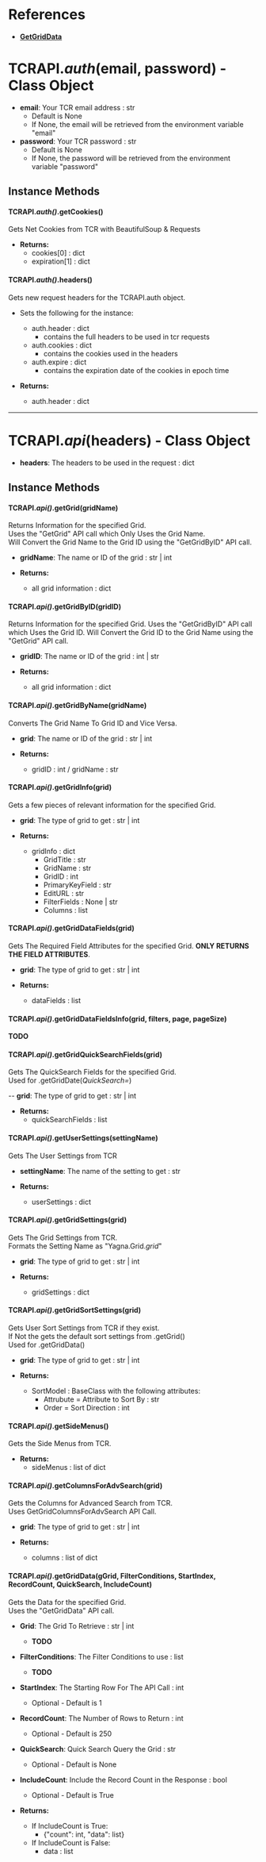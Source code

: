 # References

- **[GetGridData](docs/GetGridData.md)**


# TCRAPI.*auth*(email, password)  -  Class Object

- **email**: Your TCR email address : str
    - Default is None
    - If None, the email will be retrieved from the environment variable "email"
- **password**: Your TCR password : str
    - Default is None
    - If None, the password will be retrieved from the environment variable "password"


## Instance Methods

#### TCRAPI.*auth()*.getCookies()

Gets Net Cookies from TCR with BeautifulSoup & Requests

- **Returns:**
    - cookies[0] : dict
    - expiration[1] : dict


#### TCRAPI.*auth()*.headers()

Gets new request headers for the TCRAPI.auth object.

- Sets the following for the instance:
    - auth.header : dict
        - contains the full headers to be used in tcr requests
    - auth.cookies : dict
        - contains the cookies used in the headers
    - auth.expire : dict
        - contains the expiration date of the cookies in epoch time

- **Returns:**
    - auth.header : dict


--------------------------------


# TCRAPI.*api*(headers)  -  Class Object

- **headers**: The headers to be used in the request : dict

## Instance Methods

#### TCRAPI.*api()*.getGrid(gridName)

Returns Information for the specified Grid.  
Uses the "GetGrid" API call which Only Uses the Grid Name.  
Will Convert the Grid Name to the Grid ID using the "GetGridByID" API call.

- **gridName**: The name or ID of the grid : str | int 

- **Returns:**
    - all grid information : dict


#### TCRAPI.*api()*.getGridByID(gridID)

Returns Information for the specified Grid.
Uses the "GetGridByID" API call which Uses the Grid ID.
Will Convert the Grid ID to the Grid Name using the "GetGrid" API call.

- **gridID**: The name or ID of the grid : int | str

- **Returns:**
    - all grid information : dict


#### TCRAPI.*api()*.getGridByName(gridName)

Converts The Grid Name To Grid ID and Vice Versa.

- **grid**: The name or ID of the grid : str | int

- **Returns:**
    - gridID : int / gridName : str


#### TCRAPI.*api()*.getGridInfo(grid)

Gets a few pieces of relevant information for the specified Grid.

- **grid**: The type of grid to get : str | int

- **Returns:**
    - gridInfo : dict
        - GridTitle : str
        - GridName : str
        - GridID : int
        - PrimaryKeyField : str
        - EditURL : str
        - FilterFields : None | str
        - Columns : list


#### TCRAPI.*api()*.getGridDataFields(grid)

Gets The Required Field Attributes for the specified Grid.
**ONLY RETURNS THE FIELD ATTRIBUTES**.

- **grid**: The type of grid to get : str | int

- **Returns:**
    - dataFields : list


#### TCRAPI.*api()*.getGridDataFieldsInfo(grid, filters, page, pageSize)

**TODO**


#### TCRAPI.*api()*.getGridQuickSearchFields(grid)

Gets The QuickSearch Fields for the specified Grid.  
Used for .getGridDate(*QuickSearch=*)

-- **grid**: The type of grid to get : str | int

- **Returns:**
    - quickSearchFields : list


#### TCRAPI.*api()*.getUserSettings(settingName)

Gets The User Settings from TCR

- **settingName**: The name of the setting to get : str

- **Returns:**
    - userSettings : dict


#### TCRAPI.*api()*.getGridSettings(grid)

Gets The Grid Settings from TCR.  
Formats the Setting Name as "Yagna.Grid.*grid*"

- **grid**: The type of grid to get : str | int

- **Returns:**
    - gridSettings : dict


#### TCRAPI.*api()*.getGridSortSettings(grid)

Gets User Sort Settings from TCR if they exist.  
If Not the gets the default sort settings from .getGrid()  
Used for .getGridData()

- **grid**: The type of grid to get : str | int

- **Returns:**
    - SortModel : BaseClass with the following attributes:
        - Attrubute = Attribute to Sort By : str
        - Order = Sort Direction : int


#### TCRAPI.*api()*.getSideMenus()

Gets the Side Menus from TCR.

- **Returns:**
    - sideMenus : list of dict


#### TCRAPI.*api()*.getColumnsForAdvSearch(grid)

Gets the Columns for Advanced Search from TCR.  
Uses GetGridColumnsForAdvSearch API Call.

- **grid**: The type of grid to get : str | int

- **Returns:**
    - columns : list of dict


#### TCRAPI.*api()*.getGridData(gGrid, FilterConditions, StartIndex, RecordCount, QuickSearch, IncludeCount)

Gets the Data for the specified Grid.  
Uses the "GetGridData" API call.

- **Grid**: The Grid To Retrieve : str | int
    - **TODO**
- **FilterConditions**: The Filter Conditions to use : list
    - **TODO**
- **StartIndex**: The Starting Row For The API Call : int
    - Optional - Default is 1
- **RecordCount**: The Number of Rows to Return : int
    - Optional - Default is 250
- **QuickSearch**: Quick Search Query the Grid : str
    - Optional - Default is None
- **IncludeCount**: Include the Record Count in the Response : bool
    - Optional - Default is True

- **Returns:**
    - If IncludeCount is True:
        - {"count": int, "data": list}
    - If IncludeCount is False:
        - data : list